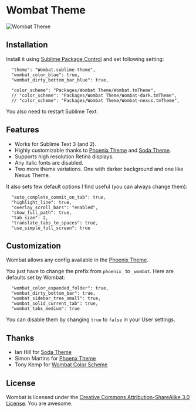 # Wombat Theme

![Wombat Theme](https://dl.dropboxusercontent.com/u/9356056/wombat.gif)

## Installation

Install it using [Sublime Package Control](http://wbond.net/sublime_packages/community) and set following setting:

```
  "theme": "Wombat.sublime-theme",
  "wombat_color_blue": true,
  "wombat_dirty_bottom_bar_blue": true,

  "color_scheme": "Packages/Wombat Theme/Wombat.tmTheme",
  // "color_scheme": "Packages/Wombat Theme/Wombat-dark.tmTheme",
  // "color_scheme": "Packages/Wombat Theme/Wombat-nexus.tmTheme",
```

You also need to restart Sublime Text.

## Features

* Works for Sublime Text 3 (and 2).
* Highly customizable thanks to [Phoenix Theme](http://netatoo.github.io/phoenix-theme/) and [Soda Theme](https://github.com/buymeasoda/soda-theme/wiki/Theme-customisation).
* Supports high resolution Retina displays.
* Any italic fonts are disabled.
* Two more theme variations. One with darker background and one like Nexus Theme.

It also sets few default options I find useful (you can always change them):

```
  "auto_complete_commit_on_tab": true,
  "highlight_line": true,
  "overlay_scroll_bars": "enabled",
  "show_full_path": true,
  "tab_size": 2,
  "translate_tabs_to_spaces": true,
  "use_simple_full_screen": true
```

## Customization

Wombat allows any config available in the [Phoenix Theme](https://github.com/netatoo/phoenix-theme). 

You just have to change the prefix from `phoenix_` to `_wombat`. Here are defaults set by Wombat:

```
  "wombat_color_expanded_folder": true,
  "wombat_dirty_bottom_bar": true,
  "wombat_sidebar_tree_small": true,
  "wombat_solid_current_tab": true,
  "wombat_tabs_medium": true
```

You can disable them by changing `true` to `false` in your User settings.

## Thanks

* Ian Hill for [Soda Theme](https://github.com/buymeasoda/soda-theme)
* Simon Martins for [Phoenx Theme](https://github.com/netatoo/phoenix-theme)
* Tony Kemp for [Wombat Color Scheme](https://gist.github.com/305111/c6c7a1e1e598d741a4848c5445d2012603cedcd3)

## License

Wombat is licensed under the [Creative Commons Attribution-ShareAlike 3.0 License](http://creativecommons.org/licenses/by-sa/3.0/). You are awesome.
